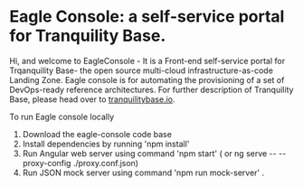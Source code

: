 # Eagle Console: a self-service portal for Tranquility Base.

Hi, and welcome to EagleConsole  - It is a Front-end self-service portal for Trqanquility Base- the open source multi-cloud infrastructure-as-code Landing Zone. Eagle console is for automating the provisioning of a set of DevOps-ready reference architectures. For further description of Tranquility Base, please head over to [tranquilitybase.io](http://tranquilitybase.io).


To run Eagle console locally

1. Download the eagle-console code base
2. Install dependencies by running  'npm install'
3. Run Angular web server using command 'npm start' ( or ng serve -- --proxy-config ./proxy.conf.json)
4. Run JSON mock server using command 'npm run mock-server' .
